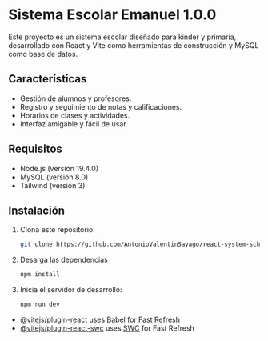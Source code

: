 # Sistema Escolar Emanuel 1.0.0

Este proyecto es un sistema escolar diseñado para kinder y primaria, desarrollado con React y Vite como herramientas de construcción y MySQL como base de datos.

## Características

- Gestión de alumnos y profesores.
- Registro y seguimiento de notas y calificaciones.
- Horarios de clases y actividades.
- Interfaz amigable y fácil de usar.

## Requisitos

- Node.js (versión 19.4.0)
- MySQL (versión 8.0)
- Tailwind (versión 3)

## Instalación

1. Clona este repositorio:

   ```bash
   git clone https://github.com/AntonioValentinSayago/react-system-school.git

3. Desarga las dependencias

    ```bash
    npm install

3. Inicia el servidor de desarrollo:

    ```bash
    npm run dev

- [@vitejs/plugin-react](https://github.com/vitejs/vite-plugin-react/blob/main/packages/plugin-react/README.md) uses [Babel](https://babeljs.io/) for Fast Refresh
- [@vitejs/plugin-react-swc](https://github.com/vitejs/vite-plugin-react-swc) uses [SWC](https://swc.rs/) for Fast Refresh
